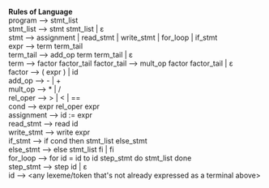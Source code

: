**Rules of Language**     
program ⟶ stmt_list      
stmt_list ⟶ stmt stmt_list | ε      
stmt ⟶ assignment | read_stmt | write_stmt | for_loop | if_stmt      
expr ⟶ term term_tail      
term_tail ⟶ add_op term term_tail | ε      
term ⟶ factor factor_tail 
factor_tail ⟶ mult_op factor factor_tail | ε      
factor ⟶ ( expr ) | id      
add_op ⟶ - | +      
mult_op ⟶ * | /      
rel_oper ⟶ > | < | ==      
cond ⟶ expr rel_oper expr      
assignment ⟶ id := expr      
read_stmt ⟶ read id     
write_stmt ⟶ write expr      
if_stmt ⟶ if cond then stmt_list else_stmt      
else_stmt ⟶ else stmt_list fi | fi       
for_loop ⟶ for id = id to id step_stmt do stmt_list done      
step_stmt ⟶ step id | ε      
id ⟶ <any lexeme/token that's not already expressed as a terminal above>     
